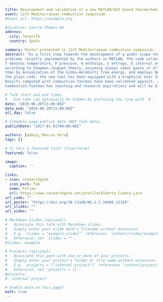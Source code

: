 ```yaml
---
title: Development and validation of a new MATLAB/GUI based thermochemical code
event: 11th Mediterranean combustion symposium
#event_url: https://example.org

#location: Source Themes HQ
address:
  city: Tenerife
  country: Spain

summary: Poster presented in 11th Mediterranean combustion symposium.
abstract: "As a first step towards the development of a wider-scope thermochemical tool, in this work we present a thermochemical code with application to gaseous combustion
problems recently implemented by the authors in MATLAB. The code solves six chemical equilibrium problems (TP, HP, SP, TV, EV and SV transformations; where
T denotes temperature, P pressure, H enthalpy, S entropy, E internal energy and V volume), incident and reflected planar shock waves, as well as ideal detonations
according to Chapman-Jouguet theory, assuming always ideal gases in all cases. The code computes the equilibrium composition using equilibrium constants rather
than by minimization of the Gibbs–Helmholtz free energy, and employs NASA’s 9-coefficient polynomial fits to evaluate the thermodynamic properties. Along with
the plain code, the new tool has been equipped with a Graphical User Interface (hereafter Combustion-Toolbox) developed in MATLAB 2018 under AppDesigner.
Results computed with Combustion-Toolbox have been validated against, and are in good agreement with, NASA’s Chemical Equilibrium with Applications (CEA) program, CANTERA, and Caltech’s Shock and Detonation Toolbox. Moreover, the time required for the computations is comparable to that of other existing codes.
Combustion-Toolbox has teaching and research aspirations and will be distributed as open source package as soon as it has been fully tested."

# Talk start and end times.
#   End time can optionally be hidden by prefixing the line with `#`.
date: "2019-06-20T13:00:00Z"
date_end: "2019-06-20T15:00:00Z"
all_day: false

# Schedule page publish date (NOT talk date).
publishDate: "2017-01-01T00:00:00Z"

authors: [admin, Marcos Vera]
tags: []

# Is this a featured talk? (true/false)
featured: false

image:
  caption: ''

links:
- icon: researchgate
  icon_pack: fab
  name: Follow
  url: https://www.researchgate.net/profile/Alberto_Cuadra_Lara
url_code: ""
url_poster: "https://doi.org/10.13140/RG.2.2.16966.32328"
url_slides: ""
url_video: ""

# Markdown Slides (optional).
#   Associate this talk with Markdown slides.
#   Simply enter your slide deck's filename without extension.
#   E.g. `slides = "example-slides"` references `content/slides/example-slides.md`.
#   Otherwise, set `slides = ""`.
#slides: example

# Projects (optional).
#   Associate this post with one or more of your projects.
#   Simply enter your project's folder or file name without extension.
#   E.g. `projects = ["internal-project"]` references `content/project/deep-learning/index.md`.
#   Otherwise, set `projects = []`.
#projects:
#- internal-project

# Enable math on this page?
math: true
---
```


